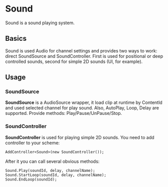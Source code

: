 # Sound

Sound is a sound playing system.

## Basics

Sound is used Audio for channel settings and provides two ways to work: direct SoundSource and SoundController.
First is used for positional or deep controlled sounds, second for simple 2D sounds (UI, for example).

## Usage

### SoundSource

**SoundSource** is a AudioSource wrapper, it load clip at runtime by ContentId and used selected channel for play sound.
Also, AutoPlay, Loop, Delay are supported.
Provide methods: Play/Pause/UnPause/Stop.

### SoundController

**SoundController** is used for playing simple 2D sounds.
You need to add controller to your scheme:

```
AddController<Sound>(new SoundController());
```

After it you can call several obvious methods:

```
Sound.Play(soundId, delay, channelName);
Sound.StartLoop(soundId, delay, channelName);
Sound.EndLoop(soundId);
```

